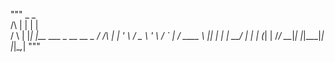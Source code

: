"""
          _   _                      
     /\  | | | |                     
    /  \ | |_| |__   ___ _ __   __ _ 
   / /\ \| __| '_ \ / _ \ '_ \ / _` |
  / ____ \ |_| | | |  __/ | | | (_| |
 /_/    \_\__|_| |_|\___|_| |_|\__,_|
"""
